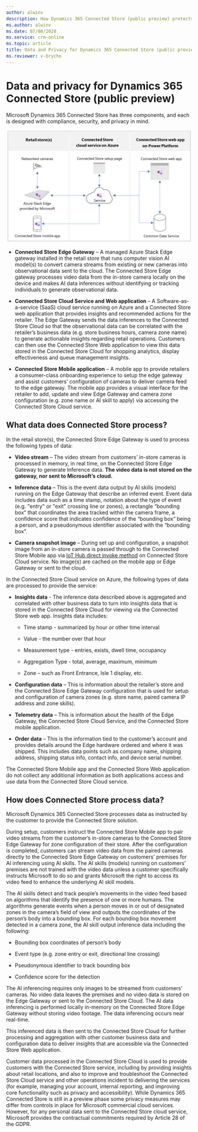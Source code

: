```yaml
---
author: alwinv
description: How Dynamics 365 Connected Store (public preview) protects data and privacy
ms.author: alwinv
ms.date: 07/08/2020
ms.service: crm-online
ms.topic: article
title: Data and Privacy for Dynamics 365 Connected Store (public preview)
ms.reviewer: v-brycho
---
```


# Data and privacy for Dynamics 365 Connected Store (public preview)

Microsoft Dynamics 365 Connected Store has three components, and each is designed with compliance, security, and privacy in mind. 

![Illustration of retail store, Azure cloud service and Power Platorm components](media/how-cs-works.PNG "Illustration of retail store, Azure cloud service and Power Platorm components")

- **Connected Store Edge Gateway** – A managed Azure Stack Edge gateway installed in the retail store that runs computer vision AI model(s) to convert camera streams from existing or new cameras into observational data sent to the cloud. The Connected Store Edge gateway processes video data from the in-store camera locally on the device and makes AI data inferences without identifying or tracking individuals to generate observational data.

- **Connected Store Cloud Service and Web application** – A  Software-as-a-service (SaaS) cloud service running on Azure and a Connected Store web application that  provides insights and recommended actions for the retailer. The Edge Gateway sends the data inferences to the Connected Store Cloud so that the observational data can be correlated with the retailer’s business data (e.g. store business hours, camera zone name) to generate actionable insights regarding retail operations.  Customers can then use the Connected Store Web application to view this data stored in the Connected Store Cloud for shopping analytics, display effectiveness and queue management insights. 

- **Connected Store Mobile application** – A mobile app to provide retailers a consumer-class onboarding experience to setup the edge gateway and  assist customers’ configuration of cameras to deliver camera feed to the edge gateway. The mobile app provides a visual interface for the retailer to add, update and view Edge Gateway and camera zone configuration (e.g. zone name or AI skill to apply) via accessing the Connected Store Cloud service.


## What data does Connected Store process?  

In the retail store(s), the Connected Store Edge Gateway is used to process the following types of data:

- **Video stream** – The video stream from customers’ in-store cameras is processed in memory, in real time, on the Connected Store Edge Gateway to generate Inference data. **The video data is not stored on the gateway, nor sent to Microsoft’s cloud.**

- **Inference data** – This is the event data output by AI skills (models) running on the Edge Gateway that describe an inferred event. Event data includes data such as a time stamp, notation about the type of event (e.g. "entry" or "exit" crossing line or zones), a rectangle “bounding box” that coordinates the area tracked within the camera frame, a confidence score that indicates confidence of the “bounding box” being a person, and a pseudonymous identifier associated with the “bounding box”. 

- **Camera snapshot image** – During set up and configuration, a snapshot image from an in-store camera is passed through to the Connected Store Mobile app  via [IoT Hub direct invoke method](https://docs.microsoft.com/azure/iot-hub/iot-hub-devguide-direct-methods) on Connected Store Cloud service. No image(s) are cached on the mobile app or Edge Gateway or sent to the cloud. 
 
In the Connected Store Cloud service on Azure, the following types of data are processed to provide the service:

- **Insights data** - The inference data described above is aggregated and correlated with other business data to turn into insights data that is stored in the Connected Store Cloud for viewing via the Connected Store web app. Insights data includes: 

   - Time stamp - summarized by hour or other time interval

   - Value - the number over that hour

   - Measurement type - entries, exists, dwell time, occupancy

   - Aggregation Type - total, average, maximum, minimum

   - Zone – such as Front Entrance, Isle 1 display, etc.

- **Configuration data** – This is information about the retailer’s store and the Connected Store Edge Gateway configuration that is used for setup and configuration of camera zones (e.g. store name, paired camera IP address and zone skills). 

- **Telemetry data** – This is information about the health of the Edge Gateway, the Connected Store Cloud Service, and the Connected Store mobile application. 

- **Order data** – This is the information tied to the customer’s account and provides details around the Edge hardware ordered and where it was shipped.  This includes data points such as company name, shipping address, shipping status info, contact info, and device serial number.

The Connected Store Mobile app and the Connected Store Web application do not collect any additional information as both applications access and use data from the Connected Store Cloud service. 

## How does Connected Store process data?

Microsoft Dynamics 365 Connected Store processes data as instructed by the customer to provide the Connected Store solution.  

During setup, customers instruct the Connected Store Mobile app to pair video streams from the customer’s in-store cameras to the Connected Store Edge Gateway for zone configuration of their store. After the configuration is completed, customers can stream video data from the paired cameras  directly to the Connected Store Edge Gateway on customers’ premises for AI inferencing using AI skills. The AI skills (models) running on customers’ premises are not trained with the video data unless a customer specifically instructs Microsoft to do so and grants Microsoft the right to access its video feed to enhance the underlying AI skill models.

The AI skills detect and track people’s movements in the video feed based on algorithms that identify the presence of one or more humans. The algorithms generate events when a person moves in or out of designated zones in the camera’s field of view and outputs the coordinates of the person’s body into a bounding box. For each bounding box movement detected in a camera zone, the AI skill output inference data including the following:

- Bounding box coordinates of person’s body

- Event type (e.g. zone entry or exit, directional line crossing)

- Pseudonymous identifier to track bounding box 

- Confidence score for the detection 

The AI inferencing requires only images to be streamed from customers’ cameras.  No video data leaves the premises and no video data is stored on the Edge Gateway  or sent to the Connected Store Cloud. The AI data inferencing is performed locally in-memory on the Connected Store Edge Gateway without storing video footage. The data inferencing occurs near real-time. 

This inferenced data is then sent to the Connected Store Cloud for further processing and aggregation with other customer business data and configuration data to deliver insights that are accessible via the Connected Store Web application.  

Customer data processed in the Connected Store Cloud is used to provide customers with the Connected Store service, including by providing insights about retail locations, and also to improve and troubleshoot the Connected Store Cloud service and other operations incident to delivering the services (for example, managing your account, internal reporting, and improving core functionality such as privacy and accessibility). While Dynamics 365 Connected Store is still in a preview phase some privacy measures may differ from controls in place for Microsoft commercial cloud services. However, for any personal data sent to the Connected Store cloud service, Microsoft provides the contractual commitments required by Article 28 of the GDPR.



